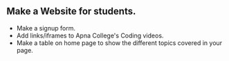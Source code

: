 ## Make a Website for students.
- Make a signup form.
- Add links/iframes to Apna College's Coding videos.
- Make a table on home page to show the different topics covered in your page.